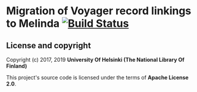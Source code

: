 # Migration of Voyager record linkings to Melinda [![Build Status](https://travis-ci.org/NatLibFi/melinda-voyager-migrations.svg)](https://travis-ci.org/NatLibFi/melinda-voyager-migrations)

## License and copyright

Copyright (c) 2017, 2019 **University Of Helsinki (The National Library Of Finland)**

This project's source code is licensed under the terms of **Apache License 2.0**.
